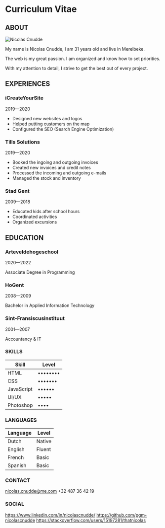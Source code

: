 # Curriculum Vitae

## ABOUT

![Nicolas Cnudde](https://i.imgur.com/jWuITiK.jpg)

My name is Nicolas Cnudde, I am 31 years old and live in Merelbeke.

The web is my great passion. I am organized and know how to set priorities.

With my attention to detail, I strive to get the best out of every project.

## EXPERIENCES

### iCreateYourSite

2019—2020

- Designed new websites and logos
- Helped putting customers on the map
- Configured the SEO (Search Engine Optimization)

### Tills Solutions

2019—2020

- Booked the ingoing and outgoing invoices
- Created new invoices and credit notes
- Processed the incoming and outgoing e-mails
- Managed the stock and inventory

### Stad Gent

2009—2018

- Educated kids after school hours
- Coordinated activities 
- Organized excursions

## EDUCATION

### Arteveldehogeschool 

2020—2022

Associate Degree in Programming

### HoGent

2008—2009

Bachelor in Applied Information Technology

### Sint-Fransiscusinstituut

2001—2007

Accountancy & IT

### SKILLS
| Skill | Level |
| ----- | ----- |
| HTML | •••••••• |
| CSS | ••••••• |
| JavaScript | •••••• |
| UI/UX | ••••• |
| Photoshop | •••• |

### LANGUAGES

| Language | Level | 
| -------- | ----- |
| Dutch | Native |
| English | Fluent |
| French | Basic |
| Spanish | Basic |

### CONTACT

nicolas.cnudde@me.com
+32 487 36 42 19

### SOCIAL

https://www.linkedin.com/in/nicolascnudde/
https://github.com/pgm-nicolascnudde
https://stackoverflow.com/users/15197281/thatnicolas
